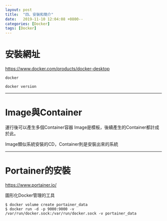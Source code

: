 ```yaml
---
layout: post
title:  "四、安裝和簡介"
date:   2019-11-10 12:04:08 +0800--
categories: [Docker]
tags: [Docker]  
---
```


# 安裝網址
https://www.docker.com/products/docker-desktop


`docker `

`docker version`

---

# Image與Container

運行後可以產生多個Container容器
Image是模板，後續產生的Container都計成於此。

Image類似系統安裝的CD，Container則是安裝出來的系統

---
# Portainer的安裝
https://www.portainer.io/

圖形化Docker管理的工具

```
$ docker volume create portainer_data
$ docker run -d -p 9000:9000 -v /var/run/docker.sock:/var/run/docker.sock -v portainer_data
```

